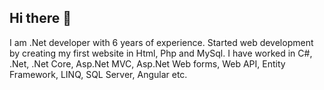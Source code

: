## Hi there 👋
I am .Net developer with 6 years of experience. Started web development by creating my first website in Html, Php and MySql. I have worked in C#, .Net, .Net Core, Asp.Net MVC, Asp.Net Web forms, Web API, Entity Framework, LINQ, SQL Server, Angular etc.
<!--
**cyrilgeorgem/cyrilgeorgem** is a ✨ _special_ ✨ repository because its `README.md` (this file) appears on your GitHub profile.

Here are some ideas to get you started:

- 🔭 I’m currently working on ...
- 🌱 I’m currently learning ...
- 👯 I’m looking to collaborate on ...
- 🤔 I’m looking for help with ...
- 💬 Ask me about ...
- 📫 How to reach me: ...
- 😄 Pronouns: ...
- ⚡ Fun fact: ...
-->
